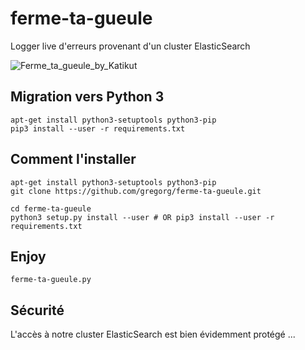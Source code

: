 # ferme-ta-gueule
Logger live d'erreurs provenant d'un cluster ElasticSearch

![Ferme_ta_gueule_by_Katikut](http://fc09.deviantart.net/fs48/f/2009/226/3/f/Ferme_ta_gueule_by_Katikut.jpg)


## Migration vers Python 3

```
apt-get install python3-setuptools python3-pip
pip3 install --user -r requirements.txt

```


## Comment l'installer

```
apt-get install python3-setuptools python3-pip
git clone https://github.com/gregorg/ferme-ta-gueule.git

cd ferme-ta-gueule
python3 setup.py install --user # OR pip3 install --user -r requirements.txt

```

## Enjoy

```
ferme-ta-gueule.py
```

## Sécurité

L'accès à notre cluster ElasticSearch est bien évidemment protégé ...
